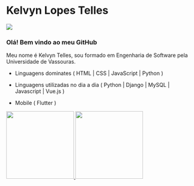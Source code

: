 # Kelvyn Lopes Telles

<div>
<a href="https://www.linkedin.com/in/kelvyn-telles-35775920b/" target="_blank"><img src="https://img.shields.io/badge/-LinkedIn-%230077B5?style=for-the-badge&logo=linkedin&logoColor=white" target="_blank"></a>   
</div>

<h3>Olá! Bem vindo ao meu GitHub</h3>

Meu nome é Kelvyn Telles, sou formado em Engenharia de Software pela Universidade de Vassouras.

- Linguagens dominates ( HTML | CSS | JavaScript | Python ) 
  
- Linguagens utilizadas no dia a dia ( Python | Django | MySQL | Javascript | Vue.js )

- Mobile ( Flutter ) 

<div>
<a href="https://github.com/kelvyntelles">
<img height="180em" src="https://github-readme-stats.vercel.app/api/top-langs/?username=kelvyntelles&layout=compact&langs_count=7&theme=dracula"/>
<img height="180em" src="https://github-readme-stats.vercel.app/api?username=kelvyntelles&show_icons=true&theme=dracula&include_all_commits=true&count_private=true"/>
</div>


